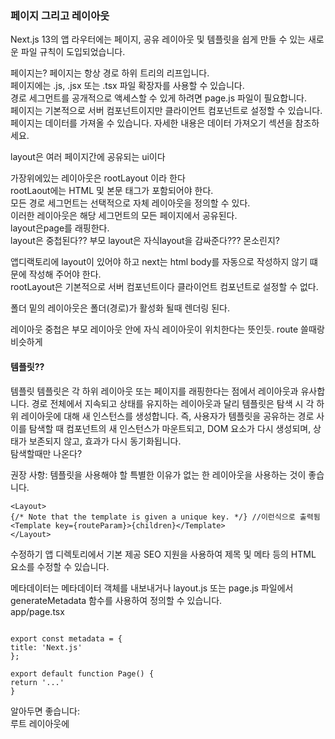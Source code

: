 ### 페이지 그리고 레이아웃

Next.js 13의 앱 라우터에는 페이지, 공유 레이아웃 및 템플릿을 쉽게 만들 수 있는 새로운 파일 규칙이 도입되었습니다. 

페이지는?
페이지는 항상 경로 하위 트리의 리프입니다.  
페이지에는 .js, .jsx 또는 .tsx 파일 확장자를 사용할 수 있습니다.  
경로 세그먼트를 공개적으로 액세스할 수 있게 하려면 page.js 파일이 필요합니다.  
페이지는 기본적으로 서버 컴포넌트이지만 클라이언트 컴포넌트로 설정할 수 있습니다.  
페이지는 데이터를 가져올 수 있습니다. 자세한 내용은 데이터 가져오기 섹션을 참조하세요.  
  
  layout은 여러 페이지간에 공유되는 ui이다
  
가장위에있는 레이아웃은 rootLayout 이라 한다  
rootLaout에는 HTML 및 본문 태그가 포함되어야 한다.  
모든 경로 세그먼트는 선택적으로 자체 레이아웃을 정의할 수 있다.  
이러한 레이아웃은 해당 세그먼트의 모든 페이지에서 공유된다.   
layout은page를 래핑한다.  
layout은 중첩된다?? 부모 layout은 자식layout을 감싸준다??? 몬소린지?  


앱디랙토리에 layout이 있어야 하고 next는 html body를 자동으로 작성하지 않기 떄문에 작성해 주어야 한다.  
rootLayout은 기본적으로 서버 컴포넌트이다 클라이언트 컴포넌트로 설정할 수 없다.

폴더 밑의 레이아웃은 폴더(경로)가 활성화 될때 렌더링 된다.  

레이아웃 중첩은 부모 레이아웃 안에 자식 레이아웃이 위치한다는 뜻인듯. route 쓸때랑 비슷하게  


####  템플릿??
템플릿
템플릿은 각 하위 레이아웃 또는 페이지를 래핑한다는 점에서 레이아웃과 유사합니다. 경로 전체에서 지속되고 상태를 유지하는 레이아웃과 달리 템플릿은 탐색 시 각 하위 레이아웃에 대해 새 인스턴스를 생성합니다. 즉, 사용자가 템플릿을 공유하는 경로 사이를 탐색할 때 컴포넌트의 새 인스턴스가 마운트되고, DOM 요소가 다시 생성되며, 상태가 보존되지 않고, 효과가 다시 동기화됩니다.  
탐색할때만 나온다?  

권장 사항: 템플릿을 사용해야 할 특별한 이유가 없는 한 레이아웃을 사용하는 것이 좋습니다.  

  ```
<Layout>
  {/* Note that the template is given a unique key. */} //이런식으로 출력됨
  <Template key={routeParam}>{children}</Template>
</Layout>
```  

<head> 수정하기
앱 디렉토리에서 기본 제공 SEO 지원을 사용하여 제목 및 메타 등의 <head> HTML 요소를 수정할 수 있습니다.

메타데이터는 메타데이터 객체를 내보내거나 layout.js 또는 page.js 파일에서 generateMetadata 함수를 사용하여 정의할 수 있습니다.  
   app/page.tsx  
  ```
 
export const metadata = {
  title: 'Next.js'
};

export default function Page() {
  return '...'
}
```  
  알아두면 좋습니다:   
  루트 레이아웃에 <title> 및 <meta>와 같은 <head> 태그를 수동으로 추가해서는 안 됨 
  대신 <head> 요소의 스트리밍 및 중복 제거와 같은 고급 요구 사항을 자동으로 처리하는 메타데이터 API를 사용해야된다.


